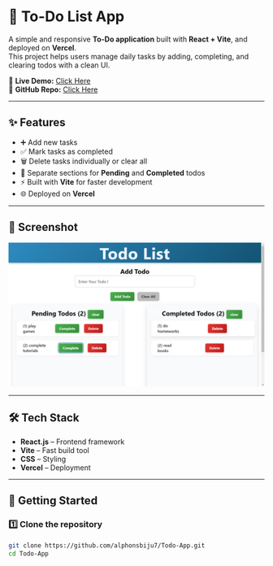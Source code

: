 # 📝 To-Do List App

A simple and responsive **To-Do application** built with **React + Vite**, and deployed on **Vercel**.  
This project helps users manage daily tasks by adding, completing, and clearing todos with a clean UI.

🔗 **Live Demo:** [Click Here](https://todo-5rw0upxox-alphons-bijus-projects.vercel.app/)  
🔗 **GitHub Repo:** [Click Here](https://github.com/alphonsbiju7/Todo-App)

---

## ✨ Features
- ➕ Add new tasks  
- ✅ Mark tasks as completed  
- 🗑️ Delete tasks individually or clear all  
- 📂 Separate sections for **Pending** and **Completed** todos  
- ⚡ Built with **Vite** for faster development  
- 🌐 Deployed on **Vercel**  

---

## 📸 Screenshot
![Todo App Screenshot](./screenshot.png)  

---

## 🛠️ Tech Stack
- **React.js** – Frontend framework  
- **Vite** – Fast build tool  
- **CSS** – Styling  
- **Vercel** – Deployment  

---

## 🚀 Getting Started

### 1️⃣ Clone the repository
```bash
git clone https://github.com/alphonsbiju7/Todo-App.git
cd Todo-App
